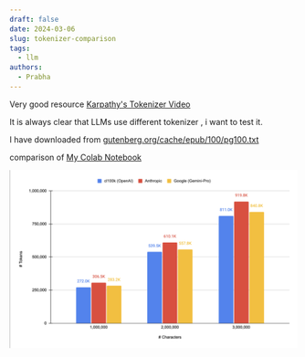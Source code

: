 ```yaml
---
draft: false
date: 2024-03-06
slug: tokenizer-comparison
tags:
  - llm
authors:
  - Prabha
---
```


Very good resource [Karpathy's Tokenizer Video](https://www.youtube.com/watch?v=zduSFxRajkE&t=3618s)

It is always clear that LLMs use different tokenizer , i want to test it. 

I have downloaded from [gutenberg.org/cache/epub/100/pg100.txt](https://www.gutenberg.org/cache/epub/100/pg100.txt)

comparison of 
[My Colab Notebook](https://colab.research.google.com/drive/1jYl4aW65Ko1e8QBca2b5hJvxrASJ-dHf#scrollTo=pOHNGlhTv3Zy)



![token vs characters](./img/Pasted_image_20240306162048.png)

